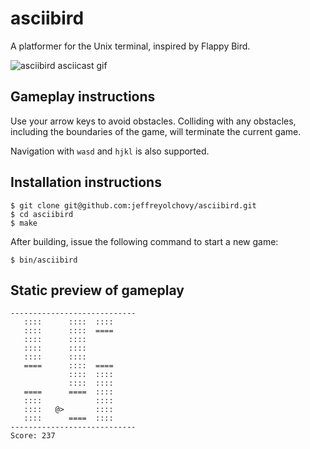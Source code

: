 # asciibird

A platformer for the Unix terminal, inspired by Flappy Bird.

![asciibird asciicast gif](https://github.com/jeffreyolchovy/asciibird/raw/master/asciicast.gif)

## Gameplay instructions

Use your arrow keys to avoid obstacles. Colliding with any obstacles, including the boundaries of the game, will terminate the current game.

Navigation with `wasd` and `hjkl` is also supported.

## Installation instructions

    $ git clone git@github.com:jeffreyolchovy/asciibird.git
    $ cd asciibird
    $ make

After building, issue the following command to start a new game:

```
$ bin/asciibird
```

## Static preview of gameplay

    ----------------------------
       ::::      ::::  ::::     
       ::::      ::::  ====     
       ::::      ::::           
       ::::      ::::           
       ::::      ::::           
       ====      ::::  ====     
                 ::::  ::::     
                 ::::  ::::     
       ====      ====  ::::     
       ::::            ::::     
       ::::   @>       ::::     
       ::::      ====  ::::     
    ----------------------------
    Score: 237
